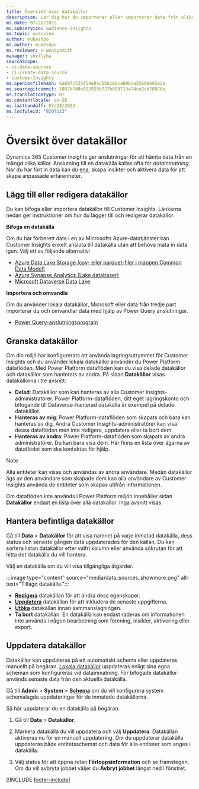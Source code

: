 ```yaml
---
title: Översikt över datakällor
description: Lär dig hur du importerar eller importerar data från olika källor.
ms.date: 07/26/2022
ms.subservice: audience-insights
ms.topic: overview
author: mukeshpo
ms.author: mukeshpo
ms.reviewer: v-wendysmith
manager: shellyha
searchScope:
- ci-data-sources
- ci-create-data-source
- customerInsights
ms.openlocfilehash: 6ab97c535454e84c1bb18aca00bca2568eb65a2a
ms.sourcegitcommit: 5807b7d8c822925b727b099713a74ce2cb7897ba
ms.translationtype: HT
ms.contentlocale: sv-SE
ms.lasthandoff: 07/28/2022
ms.locfileid: "9207113"
---
```

# <a name="data-sources-overview"></a>Översikt över datakällor

Dynamics 365 Customer Insights ger anslutningar för att hämta data från en mängd olika källor. Anslutning till en datakälla kallas ofta för *datainmatning*. När du har fört in data kan du [ena](data-unification.md), skapa insikter och aktivera data för att skapa anpassade erfarenheter.

## <a name="add-or-edit-data-sources"></a>Lägg till eller redigera datakällor

Du kan bifoga eller importera datakällor till Customer Insights. Länkarna nedan ger instruktioner om hur du lägger till och redigerar datakällor.

**Bifoga en datakälla**

Om du har förberett data i en av Microsofts Azure-datatjänster kan Customer Insights enkelt ansluta till datakälla utan att behöva mata in data igen. Välj ett av följande alternativ:
- [Azure Data Lake Storage (csv- eller parquet-filer i mappen Common Data Model)](connect-common-data-model.md)
- [Azure Synapse Analytics (Lake databaser)](connect-synapse.md)
- [Microsoft Dataverse Data Lake](connect-dataverse-managed-lake.md)

**Importera och omvandla**

Om du använder lokala datakällor, Microsoft eller data från tredje part importerar du och omvandlar data med hjälp av Power Query anslutningar.
- [Power Query-anslutningsprogram](connect-power-query.md)

## <a name="review-data-sources"></a>Granska datakällor

Om din miljö har konfigurerats att använda lagringsutrymmet för Customer Insights och du använder lokala datakällor använder du Power Platform dataflöden. Med Power Platform dataflöden kan du visa delade datakällor och datakällor som hanterats av andra. På sidan **Datakällor** visas datakällorna i tre avsnitt:
- **Delad**: Datakällor som kan hanteras av alla Customer Insights-administratörer. Power Platform-dataflöden, ditt eget lagringskonto och bifogande till Dataverse-hanterad datakälla är exempel på delade datakällor.
- **Hanteras av mig**: Power Platform-dataflöden som skapats och bara kan hanteras av dig. Andra Customer Insights-administratörer kan visa dessa dataflöden men inte redigera, uppdatera eller ta bort dem.
- **Hanteras av andra**: Power Platform-dataflöden som skapats av andra administratörer. Du kan bara visa dem. Här finns en lista över ägarna av dataflödet som ska kontaktas för hjälp.
> [!NOTE]
> Alla entiteter kan visas och användas av andra användare. Medan datakällor ägs av den användare som skapade dem kan alla användare av Customer Insights använda de entiteter som skapas utifrån informationen.

Om dataflöden inte används i Power Platform miljön innehåller sidan **Datakällor** endast en lista över alla datakällor. Inga avsnitt visas.

## <a name="manage-existing-data-sources"></a>Hantera befintliga datakällor

Gå till **Data** > **Datakällor** för att visa namnet på varje inmatad datakälla, dess status och senaste gången data uppdaterades för den källan. Du kan sortera listan datakällor efter valfri kolumn eller använda sökrutan för att hitta det datakälla du vill hantera.

Välj en datakälla om du vill visa tillgängliga åtgärder.

:::image type="content" source="media/data_sources_showmore.png" alt-text="Tillagd datakälla.":::

- [**Redigera**](#add-or-edit-data-sources) datakällan för att ändra dess egenskaper.
- [**Uppdatera**](#refresh-data-sources) datakällan för att inkludera de senaste uppgifterna.
- [**Utöka**](data-sources-enrichment.md) datakällan innan sammanslagningen.
- **Ta bort** datakällan. En datakälla kan endast raderas om informationen inte används i någon bearbetning som förening, insikter, aktivering eller export.

## <a name="refresh-data-sources"></a>Uppdatera datakällor

Datakällor kan uppdateras på ett automatiskt schema eller uppdateras manuellt på begäran. [Lokala datakällor](connect-power-query.md#add-data-from-on-premises-data-sources) uppdateras enligt sina egna scheman som konfigureras vid datainmatning. För bifogade datakällor används senaste data från den aktuella datakälla.

Gå till **Admin** > **System** > [**Schema**](system.md#schedule-tab) om du vill konfigurera system schemalagda uppdateringar för de inmatade datakällorna.

Så här uppdaterar du en datakälla på begäran:

1. Gå till **Data** > **Datakällor**.

1. Markera datakälla du vill uppdatera och välj **Uppdatera**. Datakällan aktiveras nu för en manuell uppdatering. Om du uppdaterar datakälla uppdateras både entitetsschemat och data för alla entiteter som anges i datakälla.

1. Välj status för att öppna rutan **Förloppsinformation** och se framstegen. Om du vill avbryta jobbet väljer du **Avbryt jobbet** längst ned i fönstret.

[!INCLUDE [footer-include](includes/footer-banner.md)]
